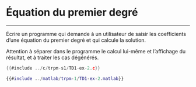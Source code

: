 # Équation du premier degré
---------------------------

Écrire un programme qui demande à un utilisateur de saisir les coefficients d’une équation du premier degré et qui calcule la solution.

Attention à séparer dans le programme le calcul lui-même et l’affichage du résultat, et à traiter les cas dégénérés.

<div class="tabbed-blocks">


```c
{{#include ../c/trpm-s1/TD1-ex-2.c}}
```

```matlab
{{#include ../matlab/trpm-1/TD1-ex-2.matlab}}
```
</div>
